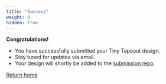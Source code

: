 ```yaml
---
title: "Success"
weight: 0
hidden: true
---
```


**Congratulations!**

* You have successfully submitted your Tiny Tapeout design.
* Stay tuned for updates via email.
* Your design will shortly be added to the [submission repo](https://github.com/TinyTapeout/tinytapeout-02).

[Return home](https://tinytapeout.com/)

